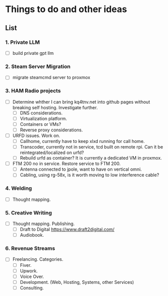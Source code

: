 
# Things to do and other ideas

## List

### 1. Private LLM
- [ ] build private gpt llm

### 2. Steam Server Migration
- [ ] migrate steamcmd server to proxmox

### 3. HAM Radio projects
- [ ] Determine whther I can bring kq4tnv.net into github pages without breaking self hosting.
Investigate further.
  - [ ] DNS considerations.
  - [ ] Virtualization platform.
  - [ ] Containers or VMs?
  - [ ] Reverse proxy considerations.
- [ ] URFD issues.
Work on.
  - [ ] Callhome, currently have to keep xlxd running for call home.
  - [ ] Transcoder, currently not in service, tcd built on remote rpi. Can it be reintegrated/localized on urfd?
  - [ ] Rebuild urfd as container? It is currently a dedicated VM in proxmox. 
- [ ] FTM 200 no in service.
Restore service to FTM 200.  
  - [ ] Antenna connected to jpole, want to have on vertical omni.
  - [ ] Cabling, using rg-58x, is it worth moving to low interference cable?

### 4. Welding
- [ ] Thought mapping.

### 5. Creative Writing
- [ ] Thought mapping.
Publishing.
  - [ ] Draft to Digital https://www.draft2digital.com/
  - [ ] Audiobook.
     
### 6. Revenue Streams
- [ ] Freelancing.
Categories.
  - [ ] Fiver.
  - [ ] Upwork.
  - [ ] Voice Over.
  - [ ] Development. (Web, Hosting, Systems, other Services)
  - [ ] Consulting.
